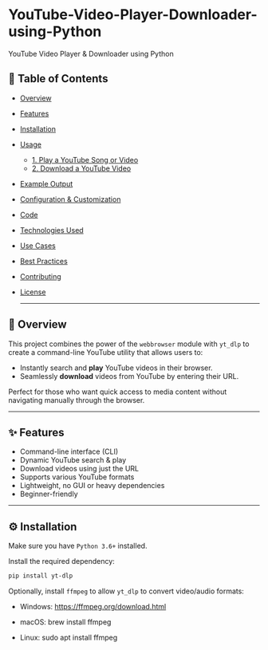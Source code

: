 # YouTube-Video-Player-Downloader-using-Python
YouTube Video Player &amp; Downloader using Python

 ## 📌 Table of Contents
- [Overview](#-overview)
- [Features](#-features)
- [Installation](#️-installation)
- [Usage](#-usage)
  - [1. Play a YouTube Song or Video](#1-play-a-youtube-song-or-video)
  - [2. Download a YouTube Video](#2-download-a-youtube-video)
- [Example Output](#-example-output)
- [Configuration & Customization](#-configuration--customization)
- [Code](#-code)
- [Technologies Used](#-technologies-used)
- [Use Cases](#-use-cases)
- [Best Practices](#-best-practices)
- [Contributing](#-contributing)
- [License](#-license)

  ---

## 📖 Overview

This project combines the power of the `webbrowser` module with `yt_dlp` to create a command-line YouTube utility that allows users to:
- Instantly search and **play** YouTube videos in their browser.
- Seamlessly **download** videos from YouTube by entering their URL.

Perfect for those who want quick access to media content without navigating manually through the browser.

---

## ✨ Features

- Command-line interface (CLI)
- Dynamic YouTube search & play
- Download videos using just the URL
- Supports various YouTube formats
- Lightweight, no GUI or heavy dependencies
- Beginner-friendly  

---

## ⚙️ Installation

Make sure you have `Python 3.6+` installed.

Install the required dependency:

```bash
pip install yt-dlp
```
Optionally, install `ffmpeg` to allow `yt_dlp` to convert video/audio formats:

- Windows: https://ffmpeg.org/download.html

- macOS: brew install ffmpeg

- Linux: sudo apt install ffmpeg



